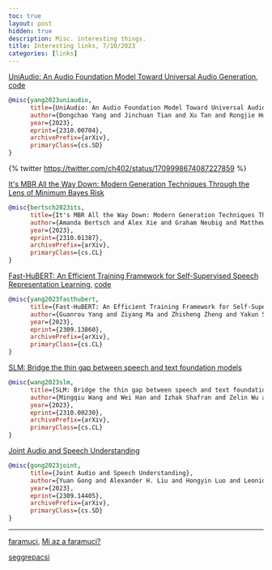 ```yaml
---
toc: true
layout: post
hidden: true
description: Misc. interesting things.
title: Interesting links, 7/10/2023
categories: [links]
---
```


[UniAudio: An Audio Foundation Model Toward Universal Audio Generation](https://browse.arxiv.org/abs/2310.00704), [code](https://github.com/yangdongchao/UniAudio)

```bibtex
@misc{yang2023uniaudio,
      title={UniAudio: An Audio Foundation Model Toward Universal Audio Generation}, 
      author={Dongchao Yang and Jinchuan Tian and Xu Tan and Rongjie Huang and Songxiang Liu and Xuankai Chang and Jiatong Shi and Sheng Zhao and Jiang Bian and Xixin Wu and Zhou Zhao and Helen Meng},
      year={2023},
      eprint={2310.00704},
      archivePrefix={arXiv},
      primaryClass={cs.SD}
}
```

{% twitter https://twitter.com/ch402/status/1709998674087227859 %}

[It's MBR All the Way Down: Modern Generation Techniques Through the Lens of Minimum Bayes Risk](https://arxiv.org/abs/2310.01387)

```bibtex
@misc{bertsch2023its,
      title={It's MBR All the Way Down: Modern Generation Techniques Through the Lens of Minimum Bayes Risk}, 
      author={Amanda Bertsch and Alex Xie and Graham Neubig and Matthew R. Gormley},
      year={2023},
      eprint={2310.01387},
      archivePrefix={arXiv},
      primaryClass={cs.CL}
}
```

[Fast-HuBERT: An Efficient Training Framework for Self-Supervised Speech Representation Learning](https://arxiv.org/abs/2309.13860), [code](https://github.com/yanghaha0908/FastHuBERT)

```bibtex
@misc{yang2023fasthubert,
      title={Fast-HuBERT: An Efficient Training Framework for Self-Supervised Speech Representation Learning}, 
      author={Guanrou Yang and Ziyang Ma and Zhisheng Zheng and Yakun Song and Zhikang Niu and Xie Chen},
      year={2023},
      eprint={2309.13860},
      archivePrefix={arXiv},
      primaryClass={cs.CL}
}
```

[SLM: Bridge the thin gap between speech and text foundation models](https://arxiv.org/abs/2310.00230)

```bibtex
@misc{wang2023slm,
      title={SLM: Bridge the thin gap between speech and text foundation models}, 
      author={Mingqiu Wang and Wei Han and Izhak Shafran and Zelin Wu and Chung-Cheng Chiu and Yuan Cao and Yongqiang Wang and Nanxin Chen and Yu Zhang and Hagen Soltau and Paul Rubenstein and Lukas Zilka and Dian Yu and Zhong Meng and Golan Pundak and Nikhil Siddhartha and Johan Schalkwyk and Yonghui Wu},
      year={2023},
      eprint={2310.00230},
      archivePrefix={arXiv},
      primaryClass={cs.CL}
}
```

[Joint Audio and Speech Understanding](https://arxiv.org/abs/2309.14405)

```bibtex
@misc{gong2023joint,
      title={Joint Audio and Speech Understanding}, 
      author={Yuan Gong and Alexander H. Liu and Hongyin Luo and Leonid Karlinsky and James Glass},
      year={2023},
      eprint={2309.14405},
      archivePrefix={arXiv},
      primaryClass={cs.SD}
}
```

---

[faramuci](https://nagyszotar.nytud.hu/dictsearch.html?entryid=21332),
[Mi az a faramuci?](https://www.nyest.hu/hirek/mi-az-a-faramuci)

[seggrepacsi](https://glosbe.com/hu/en/seggrepacsi)



